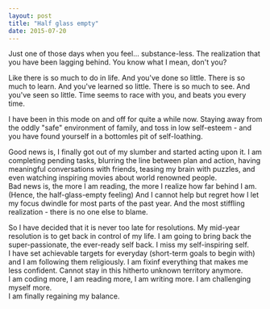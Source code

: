```yaml
---
layout: post
title: "Half glass empty"
date: 2015-07-20
---
```



<p>
  Just one of those days when you feel... substance-less. The realization that you have been lagging behind.
  You know what I mean, don't you?
</p>

<p>
  Like there is so much to do in life. And you've done so little.
  There is so much to learn. And you've learned so little.
  There is so much to see. And you've seen so little.
  Time seems to race with you, and beats you every time.
</p>

<p>
  I have been in this mode on and off for quite a while now. Staying away from the oddly "safe" environment of family, and toss in low self-esteem - and you have found yourself in a bottomles pit of self-loathing. 
</p>
<p>
Good news is, I finally got out of my slumber and started acting upon it.
  I am completing pending tasks, blurring the line between plan and action, having meaningful conversations with friends, teasing my brain with puzzles, and even watching inspiring movies about world renowned people. </br>
Bad news is, the more I am reading, the more I realize how far behind I am. (Hence, the half-glass-empty feeling) And I cannot help but regret how I let my focus dwindle for most parts of the past year. And the most stiffling realization - there is no one else to blame.
</p>

<p>
So I have decided that it is never too late for resolutions. My mid-year resolution is to get back in control of my life. I am going to bring back the super-passionate, the ever-ready self back. I miss my self-inspiring self. </br>
I have set achievable targets for everyday (short-term goals to begin with) and I am following them religiously.
I am fixinf everything that makes me less confident. Cannot stay in this hitherto unknown territory anymore.</br>
I am coding more, I am reading more, I am writing more. I am challenging myself more.
</br>
I am finally regaining my balance.
</P>
